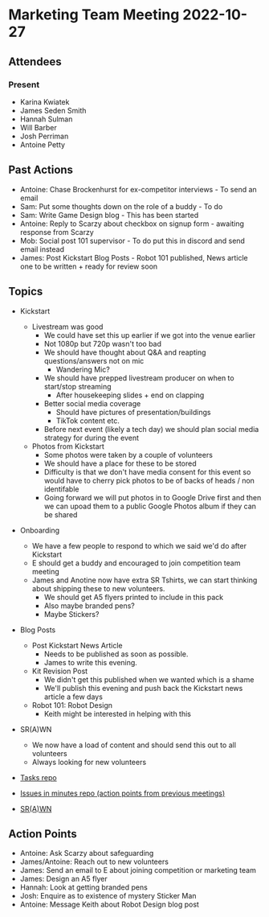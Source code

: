 # Marketing Team Meeting 2022-10-27

## Attendees

### Present

- Karina Kwiatek
- James Seden Smith
- Hannah Sulman
- Will Barber
- Josh Perriman
- Antoine Petty

## Past Actions

- Antoine: Chase Brockenhurst for ex-competitor interviews - To send an email
- Sam: Put some thoughts down on the role of a buddy - To do
- Sam: Write Game Design blog - This has been started
- Antoine: Reply to Scarzy about checkbox on signup form - awaiting response from Scarzy
- Mob: Social post 101 supervisor - To do put this in discord and send email instead
- James: Post Kickstart Blog Posts - Robot 101 published, News article one to be written + ready for review soon

## Topics

- Kickstart
    - Livestream was good
        - We could have set this up earlier if we got into the venue earlier
        - Not 1080p but 720p wasn't too bad
        - We should have thought about Q&A and reapting questions/answers not on mic
            - Wandering Mic?
        - We should have prepped livestream producer on when to start/stop streaming
            - After housekeeping slides + end on clapping
        - Better social media coverage
            - Should have pictures of presentation/buildings
            - TikTok content etc.
        - Before next event (likely a tech day) we should plan social media strategy for during the event
    - Photos from Kickstart
        - Some photos were taken by a couple of volunteers
        - We should have a place for these to be stored
        - Difficulty is that we don't have media consent for this event so would have to cherry pick photos to be of backs of heads / non identifable
        - Going forward we will put photos in to Google Drive first and then we can upoad them to a public Google Photos album if they can be shared
- Onboarding
    - We have a few people to respond to which we said we'd do after Kickstart
    - E should get a buddy and encouraged to join competition team meeting
    - James and Anotine now have extra SR Tshirts, we can start thinking about shipping these to new volunteers.
        - We should get A5 flyers printed to include in this pack
        - Also maybe branded pens?
        - Maybe Stickers?
- Blog Posts
    - Post Kickstart News Article
        - Needs to be published as soon as possible.
        - James to write this evening.
    - Kit Revision Post
        - We didn't get this published when we wanted which is a shame
        - We'll publish this evening and push back the Kickstart news article a few days
    - Robot 101: Robot Design
        - Keith might be interested in helping with this
- SR(A)WN
    - We now have a load of content and should send this out to all volunteers
    - Always looking for new volunteers

- [Tasks repo](https://github.com/srobo/tasks/issues?q=is%3Aopen+is%3Aissue+label%3A%22A%3A+Media)
- [Issues in minutes repo (action points from previous meetings)](https://github.com/srobo/marketing-team-minutes/issues)
- [SR(A)WN](https://github.com/srobo/srawn/issues)


## Action Points
- Antoine: Ask Scarzy about safeguarding
- James/Antoine: Reach out to new volunteers
- James: Send an email to E about joining competition or marketing team
- James: Design an A5 flyer
- Hannah: Look at getting branded pens
- Josh: Enquire as to existence of mystery Sticker Man
- Antoine: Message Keith about Robot Design blog post